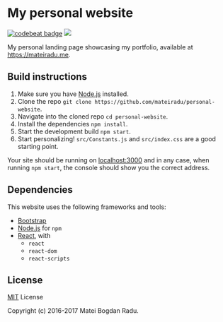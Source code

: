 # My personal website
[![codebeat badge](https://codebeat.co/badges/483c56f4-4901-4a1e-a640-d92399c0a9da)](https://codebeat.co/projects/github-com-mateiradu-personal-website-master) [![](https://img.shields.io/badge/Bootstrap-v4.0.0--alpha.6-yellow.svg?colorB=563d7c)](https://v4-alpha.getbootstrap.com/)

My personal landing page showcasing my portfolio, available at <https://mateiradu.me>.

## Build instructions
1. Make sure you have [Node.js](https://nodejs.org/en/) installed.
2. Clone the repo `git clone https://github.com/mateiradu/personal-website`.
3. Navigate into the cloned repo `cd personal-website`.
4. Install the dependencies `npm install`.
5. Start the development build `npm start`.
6. Start personalizing! `src/Constants.js` and `src/index.css` are a good starting point.

Your site should be running on [localhost:3000](http://localhost:3000) and in any case, when running `npm start`, the console should show you the correct address.

## Dependencies
This website uses the following frameworks and tools:

* [Bootstrap](https://v4-alpha.getbootstrap.com/)
* [Node.js](https://nodejs.org/en/) for `npm`
* [React](https://facebook.github.io/react/), with
  * `react`
  * `react-dom`
  * `react-scripts`

## License
[MIT](https://github.com/mateiradu/personal-website/blob/master/LICENSE) License

Copyright (c) 2016-2017 Matei Bogdan Radu.